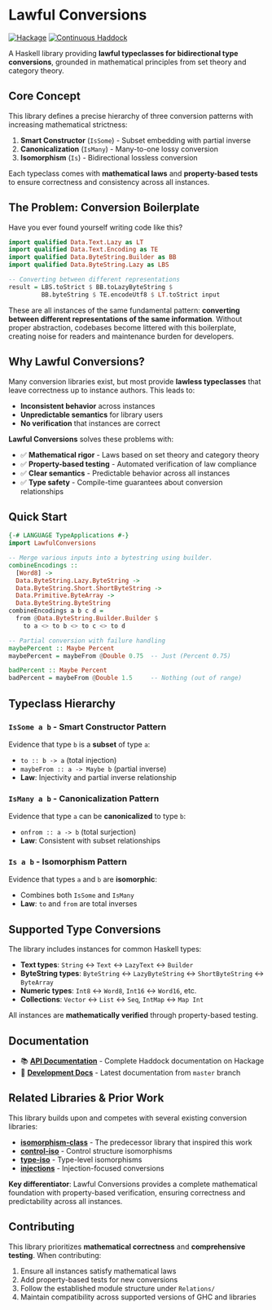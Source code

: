 # Lawful Conversions

[![Hackage](https://img.shields.io/hackage/v/lawful-conversions.svg)](https://hackage.haskell.org/package/lawful-conversions)
[![Continuous Haddock](https://img.shields.io/badge/haddock-master-blue)](https://nikita-volkov.github.io/lawful-conversions)

A Haskell library providing **lawful typeclasses for bidirectional type conversions**, grounded in mathematical principles from set theory and category theory.

## Core Concept

This library defines a precise hierarchy of three conversion patterns with increasing mathematical strictness:

1. **Smart Constructor** (`IsSome`) - Subset embedding with partial inverse
2. **Canonicalization** (`IsMany`) - Many-to-one lossy conversion  
3. **Isomorphism** (`Is`) - Bidirectional lossless conversion

Each typeclass comes with **mathematical laws** and **property-based tests** to ensure correctness and consistency across all instances.

## The Problem: Conversion Boilerplate

Have you ever found yourself writing code like this?

```haskell
import qualified Data.Text.Lazy as LT
import qualified Data.Text.Encoding as TE
import qualified Data.ByteString.Builder as BB
import qualified Data.ByteString.Lazy as LBS

-- Converting between different representations
result = LBS.toStrict $ BB.toLazyByteString $ 
         BB.byteString $ TE.encodeUtf8 $ LT.toStrict input
```

These are all instances of the same fundamental pattern: **converting between different representations of the same information**. Without proper abstraction, codebases become littered with this boilerplate, creating noise for readers and maintenance burden for developers.

## Why Lawful Conversions?

Many conversion libraries exist, but most provide **lawless typeclasses** that leave correctness up to instance authors. This leads to:

- **Inconsistent behavior** across instances
- **Unpredictable semantics** for library users  
- **No verification** that instances are correct

**Lawful Conversions** solves these problems with:

- ✅ **Mathematical rigor** - Laws based on set theory and category theory
- ✅ **Property-based testing** - Automated verification of law compliance
- ✅ **Clear semantics** - Predictable behavior across all instances
- ✅ **Type safety** - Compile-time guarantees about conversion relationships

## Quick Start

```haskell
{-# LANGUAGE TypeApplications #-}
import LawfulConversions

-- Merge various inputs into a bytestring using builder.
combineEncodings ::
  [Word8] ->
  Data.ByteString.Lazy.ByteString ->
  Data.ByteString.Short.ShortByteString ->
  Data.Primitive.ByteArray ->
  Data.ByteString.ByteString
combineEncodings a b c d =
  from @Data.ByteString.Builder.Builder $
    to a <> to b <> to c <> to d

-- Partial conversion with failure handling
maybePercent :: Maybe Percent
maybePercent = maybeFrom @Double 0.75  -- Just (Percent 0.75)

badPercent :: Maybe Percent  
badPercent = maybeFrom @Double 1.5     -- Nothing (out of range)
```

## Typeclass Hierarchy

### `IsSome a b` - Smart Constructor Pattern
Evidence that type `b` is a **subset** of type `a`:
- `to :: b -> a` (total injection)
- `maybeFrom :: a -> Maybe b` (partial inverse)
- **Law**: Injectivity and partial inverse relationship

### `IsMany a b` - Canonicalization Pattern  
Evidence that type `a` can be **canonicalized** to type `b`:
- `onfrom :: a -> b` (total surjection)
- **Law**: Consistent with subset relationships

### `Is a b` - Isomorphism Pattern
Evidence that types `a` and `b` are **isomorphic**:
- Combines both `IsSome` and `IsMany`
- **Law**: `to` and `from` are total inverses

## Supported Type Conversions

The library includes instances for common Haskell types:

- **Text types**: `String` ↔ `Text` ↔ `LazyText` ↔ `Builder`
- **ByteString types**: `ByteString` ↔ `LazyByteString` ↔ `ShortByteString` ↔ `ByteArray`
- **Numeric types**: `Int8` ↔ `Word8`, `Int16` ↔ `Word16`, etc.
- **Collections**: `Vector` ↔ `List` ↔ `Seq`, `IntMap` ↔ `Map Int`

All instances are **mathematically verified** through property-based testing.

## Documentation

- 📚 [**API Documentation**](https://hackage.haskell.org/package/lawful-conversions) - Complete Haddock documentation on Hackage
- 🔧 [**Development Docs**](https://nikita-volkov.github.io/lawful-conversions) - Latest documentation from `master` branch

## Related Libraries & Prior Work

This library builds upon and competes with several existing conversion libraries:

- **[isomorphism-class](https://hackage.haskell.org/package/isomorphism-class)** - The predecessor library that inspired this work
- **[control-iso](https://hackage.haskell.org/package/control-iso)** - Control structure isomorphisms  
- **[type-iso](https://hackage.haskell.org/package/type-iso)** - Type-level isomorphisms
- **[injections](https://hackage.haskell.org/package/injections)** - Injection-focused conversions

**Key differentiator**: Lawful Conversions provides a complete mathematical foundation with property-based verification, ensuring correctness and predictability across all instances.

## Contributing

This library prioritizes **mathematical correctness** and **comprehensive testing**. When contributing:

1. Ensure all instances satisfy mathematical laws
2. Add property-based tests for new conversions  
3. Follow the established module structure under `Relations/`
4. Maintain compatibility across supported versions of GHC and libraries
